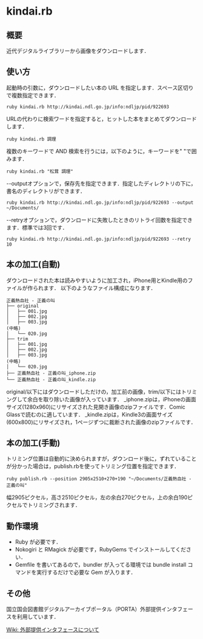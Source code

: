 kindai.rb
=========

概要
------

近代デジタルライブラリーから画像をダウンロードします．

使い方
------

起動時の引数に，ダウンロードしたい本の URL を指定します．スペース区切りで複数指定できます．

    ruby kindai.rb http://kindai.ndl.go.jp/info:ndljp/pid/922693

URLの代わりに検索ワードを指定すると，ヒットした本をまとめてダウンロードします．

    ruby kindai.rb 調理

複数のキーワードで AND 検索を行うには，以下のように，キーワードを" "で囲みます．

    ruby kindai.rb "松茸 調理"

 --outputオプションで，保存先を指定できます．指定したディレクトリの下に，書名のディレクトリができます．

    ruby kindai.rb http://kindai.ndl.go.jp/info:ndljp/pid/922693 --output ~/Documents/

 --retryオプションで，ダウンロードに失敗したときのリトライ回数を指定できます．標準では3回です．

    ruby kindai.rb http://kindai.ndl.go.jp/info:ndljp/pid/922693 --retry 10


本の加工(自動)
--------------

ダウンロードされた本は読みやすいように加工され，iPhone用とKindle用のファイルが作られます．
以下のようなファイル構成になります．

    正義熱血社 - 正義の叫
    ├── original
    │   ├── 001.jpg
    │   ├── 002.jpg
    │   ├── 003.jpg
    (中略)
    │   └── 020.jpg
    ├── trim
    │   ├── 001.jpg
    │   ├── 002.jpg
    │   ├── 003.jpg
    (中略)
    │   └── 020.jpg
    ├── 正義熱血社 - 正義の叫_iphone.zip
    └── 正義熱血社 - 正義の叫_kindle.zip

original/以下にはダウンロードしただけの，加工前の画像，trim/以下にはトリミングして余白を取り除いた画像が入っています．
_iphone.zipは，iPhoneの画面サイズ(1280x960)にリサイズされた見開き画像のzipファイルです．Comic Glassで読むのに適しています．
_kindle.zipは，Kindle3の画面サイズ(600x800)にリサイズされ，1ページずつに裁断された画像のzipファイルです．


本の加工(手動)
--------------

トリミング位置は自動的に決められますが，ダウンロード後に，ずれていることが分かった場合は，publish.rbを使ってトリミング位置を指定できます．

    ruby publish.rb --position 2905x2510+270+190 "~/Documents/正義熱血社 - 正義の叫"

幅2905ピクセル，高さ2510ピクセル，左の余白270ピクセル，上の余白190ピクセルでトリミングされます．

動作環境
--------

* Ruby が必要です．
* Nokogiri と RMagick が必要です，RubyGems でインストールしてください．
* Gemfile を書いてあるので，bundler が入ってる環境では bundle install コマンドを実行するだけで必要な Gem が入ります．

その他
------
国立国会図書館デジタルアーカイブポータル（PORTA）外部提供インタフェースを利用しています．

[Wiki: 外部提供インタフェースについて](http://porta.ndl.go.jp/wiki/Wiki.jsp?page=%E5%A4%96%E9%83%A8%E6%8F%90%E4%BE%9B%E3%82%A4%E3%83%B3%E3%82%BF%E3%83%95%E3%82%A7%E3%83%BC%E3%82%B9%E3%81%AB%E3%81%A4%E3%81%84%E3%81%A6)
